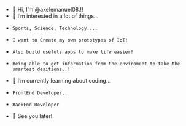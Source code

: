 - 👋  Hi, I’m @axelemanuel08.!!
- 👀  I’m interested in a lot of things...
-     Sports, Science, Technology....
-     I want to Create my own prototypes of IoT!
-     Also build usefuls apps to make life easier!
-     Being able to get information from the enviroment to take the smartest desitions..! 
- 🌱 I’m currently learning about coding...
-     FrontEnd Developer..
-     BackEnd Developer
- 👋  See you later!

<!---
axelemanuel08/axelemanuel08 is a ✨ special ✨ repository because its `README.md` (this file) appears on your GitHub profile.
You can click the Preview link to take a look at your changes.
--->
